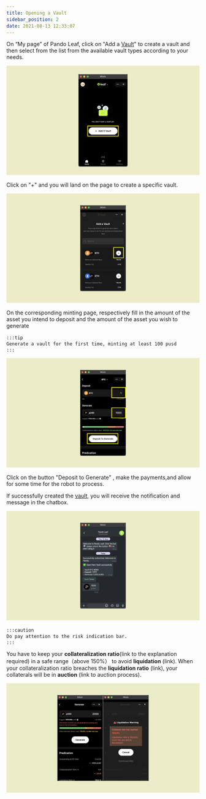 ```yaml
---
title: Opening a Vault
sidebar_position: 2
date: 2021-08-13 12:33:07
---
```


On “My page” of Pando Leaf, click on "Add a [Vault](https://docs.pando.im/docs/leaf/key-concepts/vaults)" to create a vault and then select from the list from the available vault types according to your needs.

![](../assets/leaf-open-vault-p1.png)

Click on "+" and you will land on the page to create a specific vault.

![](../assets/add-a-vault-p2.png)

On the corresponding minting page, respectively fill in the amount of the asset you intend to deposit and the amount of the asset you wish to generate

````mdx-code-block
:::tip
Generate a vault for the first time, minting at least 100 pusd
:::
````

![](../assets/leaf-open-vault-p3.png)


Click on the button "Deposit to Generate" , make the payments,and allow for some time for the robot to process.

If successfully created the [vault](https://docs.pando.im/docs/leaf/key-concepts/vaults), you will receive the notification and message in the chatbox.

![](../assets/add-a-vault-p4.png)


````mdx-code-block
:::caution
Do pay attention to the risk indication bar.
:::
````

You have to keep your **collateralization ratio**(link to the explanation required) in a safe range（above 150%） to avoid **liquidation** (link). When your collateralization ratio breaches the **liquidation ratio** (link), your collaterals will be in **auction** (link to auction process).

![](../assets/add-a-vault-p5.png)


